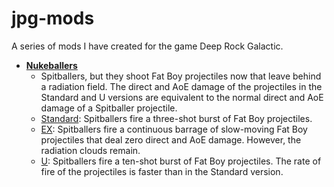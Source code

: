 # jpg-mods
 A series of mods I have created for the game Deep Rock Galactic.

- [**Nukeballers**](https://github.com/pH-JPEG/jpg-mods/tree/main/Nukeballers)
  - Spitballers, but they shoot Fat Boy projectiles now that leave behind a radiation field. The direct and AoE damage of the projectiles in the Standard and U versions are equivalent to the normal direct and AoE damage of a Spitballer projectile.
  - [Standard](https://github.com/pH-JPEG/jpg-mods/blob/main/Nukeballers/Nukeballers.pak): Spitballers fire a three-shot burst of Fat Boy projectiles.
  - [EX](https://github.com/pH-JPEG/jpg-mods/blob/main/Nukeballers/NukeballersEX.pak): Spitballers fire a continuous barrage of slow-moving Fat Boy projectiles that deal zero direct and AoE damage. However, the radiation clouds remain.
  - [U](https://github.com/pH-JPEG/jpg-mods/blob/main/Nukeballers/NukeballersU.pak): Spitballers fire a ten-shot burst of Fat Boy projectiles. The rate of fire of the projectiles is faster than in the Standard version.
